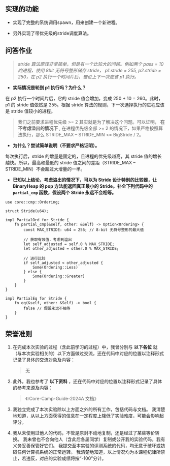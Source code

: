 ## 实现的功能

- 实现了完整的系统调用spawn，用来创建一个新进程。

- 另外实现了带优先级的stride调度算法。



## 问答作业

> *stride 算法原理非常简单，但是有一个比较大的问题。例如两个 pass = 10 的进程，使用 8bit 无符号整形储存 stride， p1.stride = 255, p2.stride = 250，在 p2 执行一个时间片后，理论上下一次应该 p1 执行。*

- **实际情况是轮到 p1 执行吗？为什么？**

在 p2 执行一个时间片后，它的 stride 值会增加，变成 250 + 10 = 260。此时，p1 的 stride 值依然是 255。根据 stride 算法的规则，下一次选择执行的进程应该是 stride 值较小的进程。



>  我们之前要求进程优先级 >= 2 其实就是为了解决这个问题。可以证明， **在不考虑溢出的情况下** , 在进程优先级全部 >= 2 的情况下，如果严格按照算法执行，那么 STRIDE_MAX – STRIDE_MIN <= BigStride / 2。

- **为什么？尝试简单说明（不要求严格证明）。**

每次执行后，stride 的增量是固定的，且进程的优先级越高，其 stride 值的增长越快。所以，最高和最低的 stride 值之间的差距（STRIDE_MAX – STRIDE_MIN）不会超过大增量的一半。



- **已知以上结论，考虑溢出的情况下，可以为 Stride 设计特别的比较器，让 BinaryHeap<Stride> 的 pop 方法能返回真正最小的 Stride。补全下列代码中的 `partial_cmp` 函数，假设两个 Stride 永远不会相等。**

```
use core::cmp::Ordering;

struct Stride(u64);

impl PartialOrd for Stride {
    fn partial_cmp(&self, other: &Self) -> Option<Ordering> {
        const MAX_STRIDE: u64 = 256; // 8-bit 无符号整形的最大值

        // 获取有效值，考虑到溢出
        let self_adjusted = self.0 % MAX_STRIDE;
        let other_adjusted = other.0 % MAX_STRIDE;

        // 进行比较
        if self_adjusted < other_adjusted {
            Some(Ordering::Less)
        } else {
            Some(Ordering::Greater)
        }
    }
}

impl PartialEq for Stride {
    fn eq(&self, other: &Self) -> bool {
        false // 假设永远不相等
    }
}

```



## 荣誉准则

1. 在完成本次实验的过程（含此前学习的过程）中，我曾分别与 **以下各位** 就（与本次实验相关的）以下方面做过交流，还在代码中对应的位置以注释形式记录了具体的交流对象及内容：

   > 无

2. 此外，我也参考了 **以下资料** ，还在代码中对应的位置以注释形式记录了具体的参考来源及内容：

   > 《rCore-Camp-Guide-2024A 文档》

3. 我独立完成了本次实验除以上方面之外的所有工作，包括代码与文档。 我清楚地知道，从以上方面获得的信息在一定程度上降低了实验难度，可能会影响起评分。

4. 我从未使用过他人的代码，不管是原封不动地复制，还是经过了某些等价转换。 我未曾也不会向他人（含此后各届同学）复制或公开我的实验代码，我有义务妥善保管好它们。 我提交至本实验的评测系统的代码，均无意于破坏或妨碍任何计算机系统的正常运转。 我清楚地知道，以上情况均为本课程纪律所禁止，若违反，对应的实验成绩将按“-100”分计。

